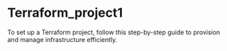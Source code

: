 # Terraform_project1
 To set up a Terraform project, follow this step-by-step guide to provision and manage infrastructure efficiently.

